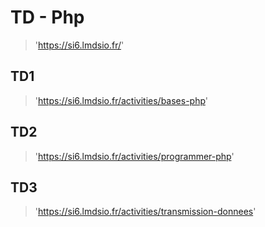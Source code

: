 # TD - Php

> 'https://si6.lmdsio.fr/'

## TD1

> 'https://si6.lmdsio.fr/activities/bases-php'

## TD2

> 'https://si6.lmdsio.fr/activities/programmer-php'

## TD3

> 'https://si6.lmdsio.fr/activities/transmission-donnees'